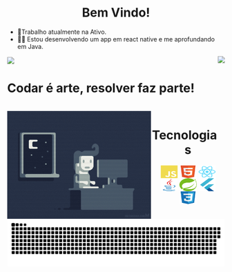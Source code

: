 <H1 align= "center">Bem Vindo!</H1>

- 💼Trabalho atualmente na Ativo.
- 👨‍💻 Estou desenvolvendo um app em react native e me aprofundando em Java.

<a href="https://github.com/anuraghazra/github-readme-stats">
  <img height=200 align="center" src="https://github-readme-stats.vercel.app/api?username=matheusFPZ&theme=radical" />
</a>
<a href="https://github.com/anuraghazra/convoychat">
  <img height=200 align="right" src="https://github-readme-stats.vercel.app/api/top-langs?username=matheusFPZ&layout=compact&langs_count=8&card_width=320&theme=radical" />
</a>
<H1>Codar é arte, resolver faz parte!</H1>

  <div align="center"><br>
    <img align = "left" height= "250" alt="codando" src="code.gif">
    <H1>Tecnologias</H1>
    <img align ="center" height="30" width="40" alt="javascript" src="https://raw.githubusercontent.com/devicons/devicon/master/icons/javascript/javascript-plain.svg">
   <img align ="center" height="30" width="40" alt="html" src="https://raw.githubusercontent.com/devicons/devicon/master/icons/html5/html5-original.svg">
     <img align ="center" height="30" width="40" alt="react" src="https://raw.githubusercontent.com/devicons/devicon/master/icons/react/react-original.svg">
   <img align ="center" height="30" width="40" alt="java" src="https://raw.githubusercontent.com/devicons/devicon/master/icons/java/java-original.svg">
   <img align ="center" height="30" width="40" alt="spring" src="https://raw.githubusercontent.com/devicons/devicon/master/icons/spring/spring-original.svg">
    <img align ="center" height="30" width="40" alt="flutter" src="https://raw.githubusercontent.com/devicons/devicon/master/icons/flutter/flutter-original.svg">
    <img align ="center" height="30" width="40" alt="css" src="https://raw.githubusercontent.com/devicons/devicon/master/icons/css3/css3-original.svg">
    
 </div>    

  

![Snake animation](https://github.com/matheusFPZ/matheusFPZ/blob/output/github-contribution-grid-snake.svg)
